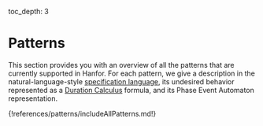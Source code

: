 toc_depth: 3

# Patterns
This section provides you with an overview of all the patterns that are currently supported in Hanfor. For each pattern, we give a description in the natural-language-style [specification language](../introduction/index.md#specification-language "Specification Language"), its undesired behavior represented as a [Duration Calculus](../references/duration_calculus.md "Duration Calculus") formula, and its Phase Event Automaton representation.

{!references/patterns/includeAllPatterns.md!}